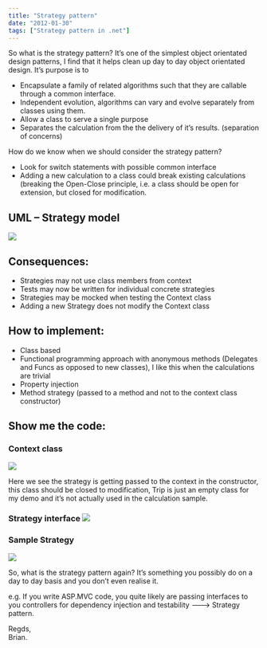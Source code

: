 ```yaml
---
title: "Strategy pattern"
date: "2012-01-30"
tags: ["Strategy pattern in .net"]
---
```


So what is the strategy pattern? It’s one of the simplest object orientated design patterns, I find that it helps clean up day to day object orientated design. It’s purpose is to

- Encapsulate a family of related algorithms such that they are callable through a common interface.
- Independent evolution, algorithms can vary and evolve separately from classes using them.
- Allow a class to serve a single purpose
- Separates the calculation from the the delivery of it’s results. (separation of concerns)

How do we know when we should consider the strategy pattern?

- Look for switch statements with possible common interface
- Adding a new calculation to a class could break existing calculations (breaking the Open-Close principle, i.e. a class should be open for extension, but closed for modification.

## UML – Strategy model

![](/images/./image.axd?picture=image_thumb_147.png)

## Consequences:

- Strategies may not use class members from context
- Tests may now be written for individual concrete strategies
- Strategies may be mocked when testing the Context class
- Adding a new Strategy does not modify the Context class

## How to implement:

- Class based
- Functional programming approach with anonymous methods (Delegates and Funcs as opposed to new classes), I like this when the calculations are trivial
- Property injection
- Method strategy (passed to a method and not to the context class constructor)

## Show me the code:

### Context class

![](/images/./image.axd?picture=image_thumb_148.png)

Here we see the strategy is getting passed to the context in the constructor, this class should be closed to modification, Trip is just an empty class for my demo and it’s not actually used in the calculation sample.

### Strategy interface ![](/images/./image.axd?picture=image_thumb_149.png)

### Sample Strategy

![](/images/./image.axd?picture=image_thumb_150.png)

So, what is the strategy pattern again? It’s something you possibly do on a day to day basis and you don’t even realise it.

e.g. If you write ASP.MVC code, you quite likely are passing interfaces to you controllers for dependency injection and testability ---> Strategy pattern.

Regds,  
Brian.
